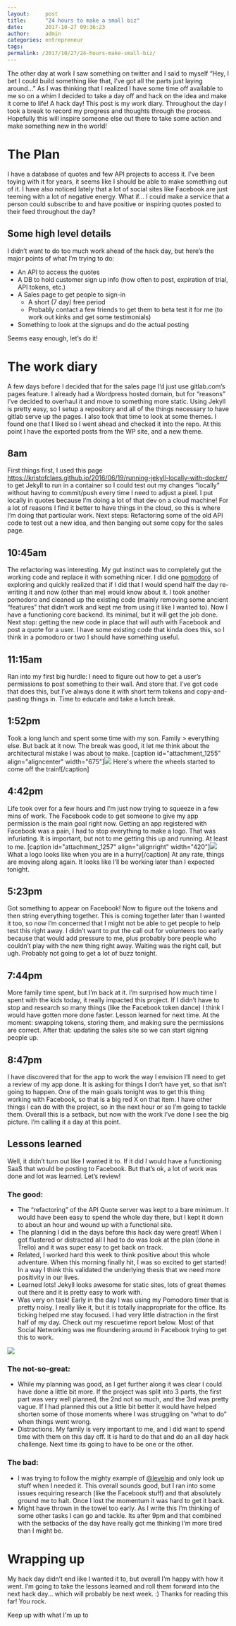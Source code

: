 ```yaml
---
layout:     post
title:      "24 hours to make a small biz"
date:       2017-10-27 09:36:23
author:     admin
categories: entrepreneur
tags:  
permalink: /2017/10/27/24-hours-make-small-biz/
---
```

The other day at work I saw something on twitter and I said to myself “Hey, I bet I could build something like that, I’ve got all the parts just laying around...” As I was thinking that I realized I have some time off available to me so on a whim I decided to take a day off and hack on the idea and make it come to life! A hack day!  This post is my work diary. Throughout the day I took a break to record my progress and thoughts through the process. Hopefully this will inspire someone else out there to take some action and make something new in the world! 

# The Plan

I have a database of quotes and few API projects to access it. I’ve been toying with it for years, it seems like I should be able to make something out of it. I have also noticed lately that a lot of social sites like Facebook are just teeming with a lot of negative energy. What if... I could make a service that a person could subscribe to and have positive or inspiring quotes posted to their feed throughout the day? 

## Some high level details

I didn’t want to do too much work ahead of the hack day, but here’s the major points of what I’m trying to do: 

  * An API to access the quotes
  * A DB to hold customer sign up info (how often to post, expiration of trial, API tokens, etc.)
  * A Sales page to get people to sign-in 
    * A short (7 day) free period
    * Probably contact a few friends to get them to beta test it for me (to work out kinks and get some testimonials)
  * Something to look at the signups and do the actual posting

Seems easy enough, let’s do it! 

# The work diary

A few days before I decided that for the sales page I’d just use gitlab.com’s pages feature. I already had a Wordpress hosted domain, but for “reasons” I’ve decided to overhaul it and move to something more static. Using Jekyll is pretty easy, so I setup a repository and all of the things necessary to have gitlab serve up the pages. I also took that time to look at some themes. I found one that I liked so I went ahead and checked it into the repo. At this point I have the exported posts from the WP site, and a new theme. 

## 8am

First things first, I used this page <https://kristofclaes.github.io/2016/06/19/running-jekyll-locally-with-docker/> to get Jekyll to run in a container so I could test out my changes “locally” without having to commit/push every time I need to adjust a pixel. I put locally in quotes because I’m doing a lot of that dev on a cloud machine! For a lot of reasons I find it better to have things in the cloud, so this is where I’m doing that particular work. Next steps: Refactoring some of the old API code to test out a new idea, and then banging out some copy for the sales page. 

## 10:45am

The refactoring was interesting. My gut instinct was to completely gut the working code and replace it with something nicer. I did one [pomodoro](https://en.wikipedia.org/wiki/Pomodoro_Technique) of exploring and quickly realized that if I did that I would spend half the day re-writing it and now (other than me) would know about it. I took another pomodoro and cleaned up the existing code (mainly removing some ancient “features” that didn’t work and kept me from using it like I wanted to). Now I have a functioning core backend. Its minimal, but it will get the job done. Next stop: getting the new code in place that will auth with Facebook and post a quote for a user. I have some existing code that kinda does this, so I think in a pomodoro or two I should have something useful. 

## 11:15am

Ran into my first big hurdle: I need to figure out how to get a user’s permissions to post something to their wall. And store that. I’ve got code that does this, but I’ve always done it with short term tokens and copy-and-pasting things in. Time to educate and take a lunch break. 

## 1:52pm

Took a long lunch and spent some time with my son. Family > everything else. But back at it now. The break was good, it let me think about the architectural mistake I was about to make. [caption id="attachment_1255" align="aligncenter" width="675"]![](https://ironboundsoftware.com/blog-imgs/uploads/2017/10/Screen-Shot-2017-10-26-at-11.26.09-AM.png) Here's where the wheels started to come off the train![/caption] 

## 4:42pm

Life took over for a few hours and I’m just now trying to squeeze in a few mins of work. The Facebook code to get someone to give my app permission is the main goal right now. Getting an app registered with Facebook was a pain, I had to stop everything to make a logo. That was infuriating. It is important, but not to me getting this up and running. At least to me. [caption id="attachment_1257" align="alignright" width="420"]![](https://ironboundsoftware.com/blog-imgs/uploads/2017/10/HeroicInspiration-banner-420x315.png) What a logo looks like when you are in a hurry[/caption] At any rate, things are moving along again. It looks like I’ll be working later than I expected tonight. 

## 5:23pm

Got something to appear on Facebook! Now to figure out the tokens and then string everything together. This is coming together later than I wanted it too, so now I’m concerned that I might not be able to get people to help test this right away. I didn’t want to put the call out for volunteers too early because that would add pressure to me, plus probably bore people who couldn’t play with the new thing right away. Waiting was the right call, but ugh. Probably not going to get a lot of buzz tonight. 

## 7:44pm

More family time spent, but I’m back at it. I’m surprised how much time I spent with the kids today, it really impacted this project. If I didn’t have to stop and research so many things (like the Facebook token dance) I think I would have gotten more done faster. Lesson learned for next time. At the moment: swapping tokens, storing them, and making sure the permissions are correct. After that: updating the sales site so we can start signing people up. 

## 8:47pm

I have discovered that for the app to work the way I envision I’ll need to get a review of my app done. It is asking for things I don’t have yet, so that isn’t going to happen. One of the main goals tonight was to get this thing working with Facebook, so that is a big red X on that item. I have other things I can do with the project, so in the next hour or so I’m going to tackle them. Overall this is a setback, but now with the work I’ve done I see the big picture. I’m calling it a day at this point. 

## Lessons learned

Well, it didn’t turn out like I wanted it to. If it did I would have a functioning SaaS that would be posting to Facebook. But that’s ok, a lot of work was done and lot was learned. Let’s review! 

### The good:

  * The “refactoring” of the API Quote server was kept to a bare minimum. It would have been easy to spend the whole day there, but I kept it down to about an hour and wound up with a functional site.
  * The planning I did in the days before this hack day were great! When I got flustered or distracted all I had to do was look at the plan (done in Trello) and it was super easy to get back on track.
  * Related, I worked hard this week to think positive about this whole adventure. When this morning finally hit, I was so excited to get started! In a way I think this validated the underlying thesis that we need more positivity in our lives.
  * Learned lots! Jekyll looks awesome for static sites, lots of great themes out there and it is pretty easy to work with.
  * Was very on task! Early in the day I was using my Pomodoro timer that is pretty noisy. I really like it, but it is totally inappropriate for the office. Its ticking helped me stay focused. I had very little distraction in the first half of my day. Check out my rescuetime report below. Most of that Social Networking was me floundering around in Facebook trying to get this to work.

![](https://ironboundsoftware.com/blog-imgs/uploads/2017/10/Screen-Shot-2017-10-26-at-9.05.38-PM.png)

### The not-so-great:

  * While my planning was good, as I get further along it was clear I could have done a little bit more. If the project was split into 3 parts, the first part was very well planned, the 2nd not so much, and the 3rd was pretty vague. If I had planned this out a little bit better it would have helped shorten some of those moments where I was struggling on “what to do” when things went wrong.
  * Distractions. My family is very important to me, and I did want to spend time with them on this day off. It is hard to do that and do an all day hack challenge. Next time its going to have to be one or the other.



### The bad:

  * I was trying to follow the mighty example of [@levelsio](https://twitter.com/levelsio) and only look up stuff when I needed it. This overall sounds good, but I ran into some issues requiring research (like the Facebook stuff) and that absolutely ground me to halt. Once I lost the momentum it was hard to get it back.
  * Might have thrown in the towel too early. As I write this I’m thinking of some other tasks I can go and tackle. Its after 9pm and that combined with the setbacks of the day have really got me thinking I’m more tired than I might be.



# Wrapping up

My hack day didn’t end like I wanted it to, but overall I’m happy with how it went. I’m going to take the lessons learned and roll them forward into the next hack day... which will probably be next week. :) Thanks for reading this far! You rock. 

Keep up with what I'm up to
